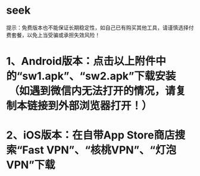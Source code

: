 # seek
提示：免费版本也不能保证长期稳定性，如自己已有购买其他工具，请谨慎选择付费套餐，以免上当受骗或承担失效风险！

# 1、Android版本：点击以上附件中的“sw1.apk”、“sw2.apk”下载安装  （如遇到微信内无法打开的情况，请复制本链接到外部浏览器打开！）

# 2、iOS版本：在自带App Store商店搜索“Fast VPN”、“核桃VPN”、“灯泡VPN”下载
